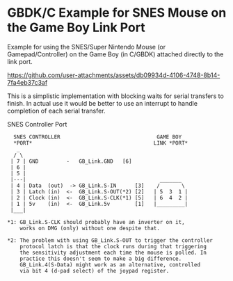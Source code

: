 # GBDK/C Example for SNES Mouse on the Game Boy Link Port

Example for using the SNES/Super Nintendo Mouse (or Gamepad/Controller) on 
the Game Boy (in C/GBDK) attached directly to the link port.

https://github.com/user-attachments/assets/db09934d-4106-4748-8b14-7fa4eb37c3af

This is a simplistic implementation with blocking waits for serial transfers
to finish. In actual use it would be better to use an interrupt to handle
completion of each serial transfer.


SNES Controller Port

```
  SNES CONTROLLER                               GAME BOY
  *PORT*                                       LINK *PORT*
   _
  / \
 | 7 | GND         -   GB_Link.GND   [6]
 | 6 |
 | 5 |
 |---|                                           _______
 | 4 | Data  (out)  -> GB_Link.S-IN      [3]    /       \
 | 3 | Latch (in)  <-  GB_Link.S-OUT(*2) [2]   | 5  3  1 |
 | 2 | Clock (in)  <-  GB_Link.S-CLK(*1) [5]   | 6  4  2 |
 | 1 | 5v    (in)  <-  GB_Link.5v        [1]   |_________|
 |___|

*1: GB_Link.S-CLK should probably have an inverter on it,
    works on DMG (only) without one despite that.

*2: The problem with using GB_Link.S-OUT to trigger the controller
    protocol latch is that the clock runs during that triggering
    the sensitivity adjustment each time the mouse is polled. In 
    practice this doesn't seem to make a big difference.
    GB_Link.4(S-Data) might work as an alternative, controlled
    via bit 4 (d-pad select) of the joypad register. 

```
